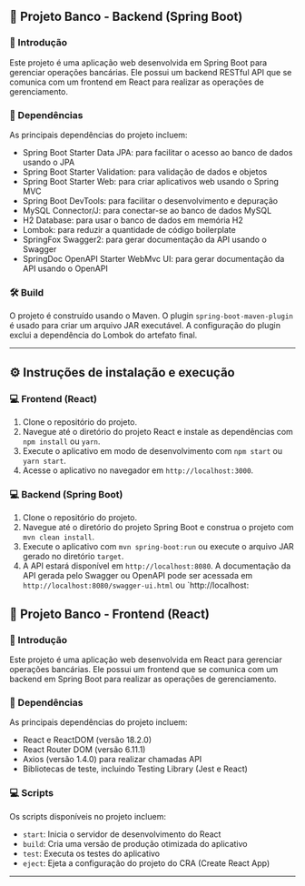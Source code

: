 ## :bank: Projeto Banco - Backend (Spring Boot)

### :page_facing_up: Introdução

Este projeto é uma aplicação web desenvolvida em Spring Boot para gerenciar operações bancárias. Ele possui um backend RESTful API que se comunica com um frontend em React para realizar as operações de gerenciamento.

### :wrench: Dependências

As principais dependências do projeto incluem:

- Spring Boot Starter Data JPA: para facilitar o acesso ao banco de dados usando o JPA
- Spring Boot Starter Validation: para validação de dados e objetos
- Spring Boot Starter Web: para criar aplicativos web usando o Spring MVC
- Spring Boot DevTools: para facilitar o desenvolvimento e depuração
- MySQL Connector/J: para conectar-se ao banco de dados MySQL
- H2 Database: para usar o banco de dados em memória H2
- Lombok: para reduzir a quantidade de código boilerplate
- SpringFox Swagger2: para gerar documentação da API usando o Swagger
- SpringDoc OpenAPI Starter WebMvc UI: para gerar documentação da API usando o OpenAPI

### :hammer_and_wrench: Build

O projeto é construído usando o Maven. O plugin `spring-boot-maven-plugin` é usado para criar um arquivo JAR executável. A configuração do plugin exclui a dependência do Lombok do artefato final.

---

## :gear: Instruções de instalação e execução

### :computer: Frontend (React)

1. Clone o repositório do projeto.
2. Navegue até o diretório do projeto React e instale as dependências com `npm install` ou `yarn`.
3. Execute o aplicativo em modo de desenvolvimento com `npm start` ou `yarn start`.
4. Acesse o aplicativo no navegador em `http://localhost:3000`.

### :computer: Backend (Spring Boot)

1. Clone o repositório do projeto.
2. Navegue até o diretório do projeto Spring Boot e construa o projeto com `mvn clean install`.
3. Execute o aplicativo com `mvn spring-boot:run` ou execute o arquivo JAR gerado no diretório `target`.
4. A API estará disponível em `http://localhost:8080`. A documentação da API gerada pelo Swagger ou OpenAPI pode ser acessada em `http://localhost:8080/swagger-ui.html` ou `http://localhost:

## :bank: Projeto Banco - Frontend (React)

### :page_facing_up: Introdução

Este projeto é uma aplicação web desenvolvida em React para gerenciar operações bancárias. Ele possui um frontend que se comunica com um backend em Spring Boot para realizar as operações de gerenciamento.

### :wrench: Dependências

As principais dependências do projeto incluem:

- React e ReactDOM (versão 18.2.0)
- React Router DOM (versão 6.11.1)
- Axios (versão 1.4.0) para realizar chamadas API
- Bibliotecas de teste, incluindo Testing Library (Jest e React)

### :computer: Scripts

Os scripts disponíveis no projeto incluem:

- `start`: Inicia o servidor de desenvolvimento do React
- `build`: Cria uma versão de produção otimizada do aplicativo
- `test`: Executa os testes do aplicativo
- `eject`: Ejeta a configuração do projeto do CRA (Create React App)

---
